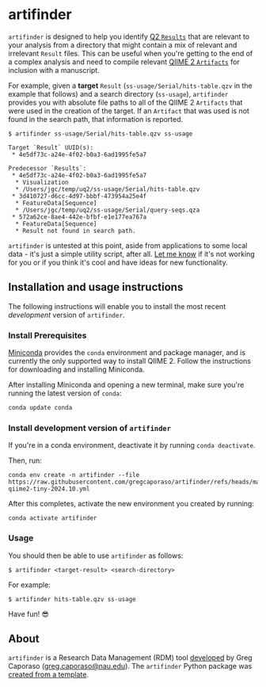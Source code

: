 # artifinder

`artifinder` is designed to help you identify [Q2 `Results`](https://use.qiime2.org/en/latest/back-matter/glossary.html#term-result) that are relevant to your analysis from a directory that might contain a mix of relevant and irrelevant `Result` files.
This can be useful when you're getting to the end of a complex analysis and need to compile relevant [QIIME 2 `Artifacts`](https://use.qiime2.org/en/latest/back-matter/glossary.html#term-artifact) for inclusion with a manuscript.

For example, given a **target** `Result` (`ss-usage/Serial/hits-table.qzv` in the example that follows) and a search directory (`ss-usage`), `artifinder` provides you with absolute file paths to all of the QIIME 2 `Artifacts` that were used in the creation of the target.
If an `Artifact` that was used is not found in the search path, that information is reported.

```shell
$ artifinder ss-usage/Serial/hits-table.qzv ss-usage

Target `Result` UUID(s):
 * 4e5df73c-a24e-4f02-b0a3-6ad1995fe5a7

Predecessor `Results`:
 * 4e5df73c-a24e-4f02-b0a3-6ad1995fe5a7
  * Visualization
  * /Users/jgc/temp/uq2/ss-usage/Serial/hits-table.qzv
 * 3d410727-d6cc-4d97-bbbf-473954a25e4f
  * FeatureData[Sequence]
  * /Users/jgc/temp/uq2/ss-usage/Serial/query-seqs.qza
 * 572a62ce-8ae4-442e-bfbf-e1e177ea767a
  * FeatureData[Sequence]
  * Result not found in search path.
```

`artifinder` is untested at this point, aside from applications to some local data - it's just a simple utility script, after all.
[Let me know](https://github.com/gregcaporaso/artifinder/issues) if it's not working for you or if you think it's cool and have ideas for new functionality.

## Installation and usage instructions

The following instructions will enable you to install the most recent *development* version of `artifinder`.

### Install Prerequisites

[Miniconda](https://conda.io/miniconda.html) provides the `conda` environment and package manager, and is currently the only supported way to install QIIME 2.
Follow the instructions for downloading and installing Miniconda.

After installing Miniconda and opening a new terminal, make sure you're running the latest version of `conda`:

```bash
conda update conda
```

###  Install development version of `artifinder`

If you're in a conda environment, deactivate it by running `conda deactivate`.

Then, run:

```shell
conda env create -n artifinder --file https://raw.githubusercontent.com/gregcaporaso/artifinder/refs/heads/main/environments/artifinder-qiime2-tiny-2024.10.yml
```

After this completes, activate the new environment you created by running:

```shell
conda activate artifinder
```

### Usage

You should then be able to use `artifinder` as follows:

```shell
$ artifinder <target-result> <search-directory>
```

For example:

```shell
$ artifinder hits-table.qzv ss-usage
```

Have fun! 😎

## About

`artifinder` is a Research Data Management (RDM) tool [developed](https://develop.qiime2.org) by Greg Caporaso (greg.caporaso@nau.edu).
The `artifinder` Python package was [created from a template](https://develop.qiime2.org/en/latest/plugins/tutorials/create-from-template.html).
